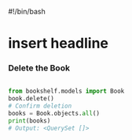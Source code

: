 #!/bin/bash
# insert headline
### Delete the Book

```python

from bookshelf.models import Book
book.delete()
# Confirm deletion
books = Book.objects.all()
print(books)
# Output: <QuerySet []>

